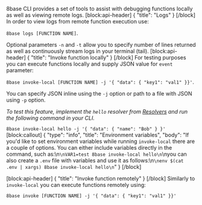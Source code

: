 8base CLI provides a set of tools to assist with debugging functions locally as well as viewing remote logs.
[block:api-header]
{
  "title": "Logs"
}
[/block]
In order to view logs from remote function execution use:
 
`8base logs [FUNCTION NAME]`. 

Optional parameters `-n` and `-t` allow you to specify number of lines returned as well as continuously stream logs in your terminal (tail).
[block:api-header]
{
  "title": "Invoke function locally"
}
[/block]
For testing purposes you can execute functions locally and supply JSON value for `event` parameter: 

`8base invoke-local [FUNCTION NAME] -j '{ "data": { "key1": "val1" }}'`. 

You can specify JSON inline using the `-j` option or path to a file with JSON using `-p` option.

*To test this feature, implement the `hello` resolver from [Resolvers](doc:resolvers) and run the following command in your CLI.* 

`8base invoke-local hello -j '{ "data": { "name": "Bob" } }'`
[block:callout]
{
  "type": "info",
  "title": "Environment variables",
  "body": "If you'd like to set environment variables while running `invoke-local` there are a couple of options. You can either include variables directly in the command, such as:\n```\nVAR1=test 8base invoke-local hello\n```\nyou can also create a `.env` file with variables and use it as follows:\n```\nenv $(cat .env | xargs) 8base invoke-local hello\n```"
}
[/block]

[block:api-header]
{
  "title": "Invoke function remotely"
}
[/block]
Similarly to `invoke-local` you can execute functions remotely using: 

`8base invoke [FUNCTION NAME] -j '{ "data": { "key1": "val1" }}'`
